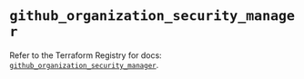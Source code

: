 # `github_organization_security_manager`

Refer to the Terraform Registry for docs: [`github_organization_security_manager`](https://registry.terraform.io/providers/integrations/github/6.2.0/docs/resources/organization_security_manager).
